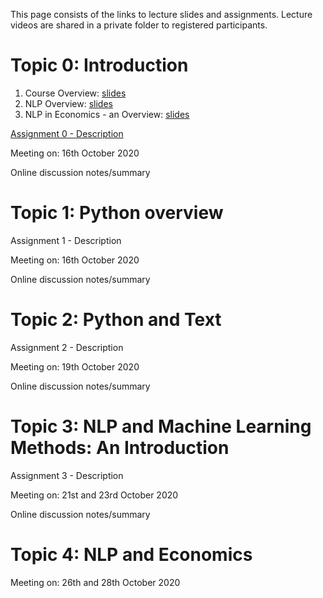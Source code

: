 This page consists of the links to lecture slides and assignments. Lecture videos are shared in a private folder to registered participants.


# Topic 0: Introduction

1. Course Overview: [slides](https://github.com/econnlpcourse/econnlpcourse.github.io/tree/master/docs/slides/ECONNLP-Overview.pdf)  
2. NLP Overview: [slides](https://github.com/econnlpcourse/econnlpcourse.github.io/tree/master/docs/slides/ECONNLP-NLPOverview.pdf)  
3. NLP in Economics - an Overview: [slides](https://github.com/econnlpcourse/econnlpcourse.github.io/tree/master/docs/slides/ECONNLP-NLPinEcon.pdf)  

[Assignment 0 - Description](https://github.com/econnlpcourse/econnlpcourse.github.io/tree/master/docs/Assignments/Assignment0.pdf)  

Meeting on: 16th October 2020   

Online discussion notes/summary  


# Topic 1: Python overview


Assignment 1 - Description  

Meeting on: 16th October 2020   

Online discussion notes/summary  



# Topic 2: Python and Text


Assignment 2 - Description  

Meeting on: 19th October 2020   

Online discussion notes/summary  



# Topic 3: NLP and Machine Learning Methods: An Introduction

Assignment 3 - Description  

Meeting on: 21st and 23rd October 2020   

Online discussion notes/summary  



# Topic 4: NLP and Economics

Meeting on: 26th and 28th October 2020



